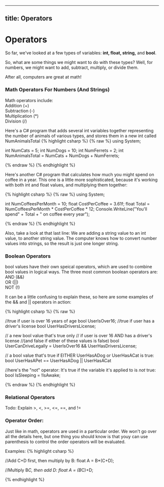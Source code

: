 
---
title: Operators
---
# Operators

So far, we've looked at a few types of variables: **int, float, string,** and **bool**.

So, what are some things we might want to do with these types?
Well, for numbers, we might want to add, subtract, multiply, or divide them. 

After all, computers are great at math!


### Math Operators For Numbers (And Strings)
Math operators include:  
 Addition (+)  
 Subtraction (-)  
 Multiplication (*)  
 Division (/)  

Here's a C# program that adds several int variables together representing the number of animals of various types, and stores them in a new int called NumAnimalsTotal
{% highlight csharp  %}
{% raw %}
using System;

int NumCats = 5;
int NumDogs = 10;
int NumFerrets = 2;
int NumAnimalsTotal = NumCats + NumDogs + NumFerrets;

{% endraw %}
{% endhighlight %}


Here's another C# program that calculates how much you might spend on coffee in a year.
This one is a little more sophisticated, because it's working with both int and float values, and multiplying them together:

{% highlight csharp  %}
{% raw %}
using System;


int NumCoffeesPerMonth = 10;
float CostPerCoffee = 3.61f;
float Total = NumCoffeesPerMonth * CostPerCoffee * 12;
Console.WriteLine("You'll spend" + Total + " on coffee every year");

{% endraw %}
{% endhighlight %}

Also, take a look at that last line: We are adding a string value to an int value, to another string value. The computer knows how to convert number values into strings, so the result is just one longer string.

### Boolean Operators

bool values have their own speical operators, which are used to combine bool values in logical ways.
The three most common boolean operators are:  
AND (&&)  
OR (||)  
NOT (!)

It can be a little confusing to explain these, so here are some examples of the && and || operators in action:

{% highlight csharp  %}
{% raw %}

//true if user is over 16 years of age
bool UserIsOver16;
//true if user has a driver's license
bool UserHasDriversLicense;

// a new bool value that's true only 
// if user is over 16 AND has a driver's license 
//(and false if either of these values is false)
bool UserCanDriveLegally = UserIsOver16 && UserHasDriversLicense;

// a bool value that's true if EITHER UserHasADog or UserHasACat is true:
bool UserHasAPet == UserHasADog || UserHasACat

//here's the "not" operator: It's true if the variable it's applied to is *not* true:
bool IsSleeping = !IsAwake;


{% endraw %}
{% endhighlight %}

### Relational Operators
Todo: Explain >, <, >=, <=, ==, and !=

### Operator Order:
Just like in math, operators are used in a particular order.
We won't go over all the details here, but one thing you should know is that youy can use parenthesis to control the order operators will be evaluated.

Examples:
{% highlight csharp  %}

//Add C+D first, then multiply by B:
float A = B*(C+D);

//Multiply B*C, then add D:
float A = (B*C)+D;

{% endhighlight %}


